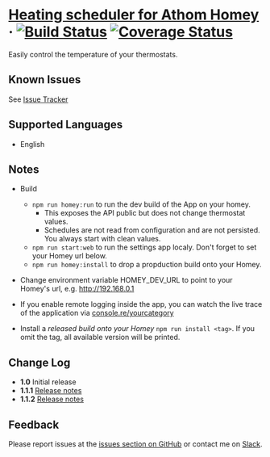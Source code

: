 # [Heating scheduler for Athom Homey](https://homey-heating.mskg.app) &middot; [![Build Status](https://travis-ci.com/mskg/homey-heating.svg?branch=master)](https://travis-ci.com/mskg/homey-heating) [![Coverage Status](https://coveralls.io/repos/github/mskg/homey-heating/badge.svg?branch=master)](https://coveralls.io/github/mskg/homey-heating?branch=master)

Easily control the temperature of your thermostats.

## Known Issues
See [Issue Tracker](https://github.com/mskg/homey-heating/issues)

## Supported Languages

* English

## Notes
* Build
  * `npm run homey:run` to run the dev build of the App on your homey. 
    * This exposes the API public but does not change thermostat values.
    * Schedules are not read from configuration and are not persisted. You always start with clean values.
  * `npm run start:web` to run the settings app localy. Don't forget to set your Homey url below.
  * `npm run homey:install` to drop a propduction build onto your Homey.

* Change environment variable HOMEY_DEV_URL to point to your Homey's url, e.g. http://192.168.0.1

* If you enable remote logging inside the app, you can watch the live trace of the application via [console.re/yourcategory](console.re)

* Install a *released build onto your Homey* `npm run install <tag>`. If you omit the tag, all available version will be printed.

## Change Log
* **1.0** Initial release
* **1.1.1** [Release notes](docs/releasenotes/v01-01.md)
* **1.1.2** [Release notes](docs/releasenotes/v01-01-02.md)

## Feedback

Please report issues at the [issues section on GitHub](https://github.com/mskg/homey-heating/issues) or contact me on [Slack](https://athomcommunity.slack.com/team/mskg).
